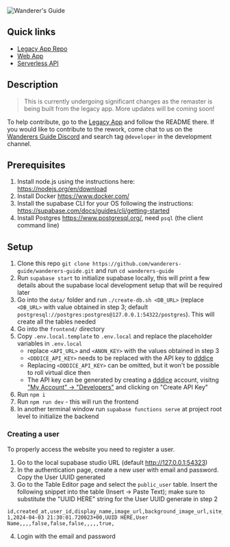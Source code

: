 ![Wanderer's Guide](https://legacy.wanderersguide.app/images/logo.png "Wanderer's Guide logo")

## Quick links

- [Legacy App Repo](https://github.com/wanderers-guide/wanderers-guide-legacy)
- [Web App](./frontend)
- [Serverless API](./supabase)

## Description

> This is currently undergoing significant changes as the remaster is being built from the legacy app. More updates will be coming soon!

To help contribute, go to the [Legacy App](https://github.com/wanderers-guide/wanderers-guide-legacy/tree/main/services/express) and follow the README there. If you would like to contribute to the rework, come chat to us on the [Wanderers Guide Discord](https://discord.gg/kxCpa6G) and search tag `@developer` in the development channel.

## Prerequisites
1. Install node.js using the instructions here: <https://nodejs.org/en/download>
1. Install Docker <https://www.docker.com/>
1. Install the supabase CLI for your OS following the instructions: <https://supabase.com/docs/guides/cli/getting-started>
1. Install Postgres <https://www.postgresql.org/>, need `psql` (the client command line)

## Setup

1. Clone this repo `git clone https://github.com/wanderers-guide/wanderers-guide.git` and run `cd wanderers-guide`
1. Run `supabase start` to initialize supabase locally, this will print a few details about the supabase local development setup that will be required later
1. Go into the `data/` folder and run `./create-db.sh <DB_URL>` (replace `<DB_URL>` with value obtained in step 3; default `postgresql://postgres:postgres@127.0.0.1:54322/postgres`). This will create all the tables needed
1. Go into the `frontend/` directory
1. Copy `.env.local.template` to `.env.local` and replace the placeholder variables in `.env.local`
    - replace `<API_URL>` and `<ANON_KEY>` with the values obtained in step 3
    - `<DDDICE_API_KEY>` needs to be replaced with the API key to [dddice](https://dddice.com)
    - Replacing `<DDDICE_API_KEY>` can be omitted, but it won't be possible to roll virtual dice then
    - The API key can be generated by creating a [dddice](https://dddice.com) account, visitng ["My Account" -> "Developers"](https://dddice.com/account/developer) and clicking on "Create API Key"
1. Run `npm i`
1. Run `npm run dev` - this will run the frontend
1. In another terminal window run `supabase functions serve` at project root level to initialize the backend

### Creating a user

To properly access the website you need to register a user.

1. Go to the local supabase studio URL (default <http://127.0.0.1:54323>)
2. In the authentication page, create a new user with email and password. Copy the User UUID generated
3. Go to the Table Editor page and select the `public_user` table. Insert the following snippet into the table (Insert -> Paste Text); make sure to substitute the "UUID HERE" string for the User UUID generate in step 2
```csv
id,created_at,user_id,display_name,image_url,background_image_url,site_theme,is_admin,is_mod,deactivated,summary,subscribed_content_sources,patreon,organized_play_id,is_developer,is_community_paragon
1,2024-04-03 21:30:01.720023+00,UUID HERE,User Name,,,,false,false,false,,,,,true,
```
4. Login with the email and password
